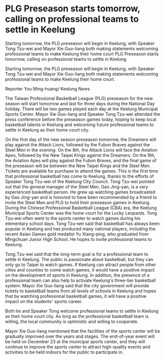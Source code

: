 #  PLG Preseason starts tomorrow, calling on professional teams to settle in Keelung

Starting tomorrow, the PLG preseason will begin in Keelung, with Speaker Tong Tzu-wei and Mayor Xie Guo-liang both making statements welcoming professional teams to make Keelung their home court 
  PLG Preseason starts tomorrow, calling on professional teams to settle in Keelung

Starting tomorrow, the PLG preseason will begin in Keelung, with Speaker Tong Tzu-wei and Mayor Xie Guo-liang both making statements welcoming professional teams to make Keelung their home court.

Reporter You Ming-huang/ Keelung News

The Taiwan Professional Basketball League (PLG) preseason for the new season will start tomorrow and last for three days during the National Day holiday. There will be two games played each day at the Keelung Municipal Sports Center. Mayor Xie Guo-liang and Speaker Tong Tzu-wei attended the press conference before the preseason games today, hoping to keep local basketball talents in Keelung and welcoming future professional teams to settle in Keelung as their home court city.

On the first day of the new season preseason tomorrow, the Dreamers will play against the Attack Lions, followed by the Fubon Braves against the Steel Men in the evening. On the 8th, the Attack Lions will face the Aviation Apes, followed by the New Taipei Kings against the Dreamers. On the 9th, the Aviation Apes will play against the Fubon Braves, and the final game of the preseason will be between the New Taipei Kings and the Steel Men. Tickets are available for purchase to attend the games. This is the first time that professional basketball has come to Keelung, thanks to the efforts of Speaker Tong Tzu-wei of the Keelung City Council. Tong Tzu-wei pointed out that the general manager of the Steel Men, Gao Jing-yan, is a very experienced basketball person. He grew up watching games broadcasted by Gao Jing-yan and is honored to have been recommended by a friend to invite the Steel Men and PLG to hold their preseason games in Keelung. During the Chinese Professional Basketball League (CBA) era, the Keelung Municipal Sports Center was the home court for the Lucky Leopards. Tong Tzu-wei often went to the sports center to watch games during his elementary school days. Tong Tzu-wei said that basketball has always been popular in Keelung and has produced many national players, including the recent Asian Games gold medalist Yu Xiang-ping, who graduated from Mingchuan Junior High School. He hopes to invite professional teams to Keelung.

Tong Tzu-wei said that the long-term goal is for a professional team to settle in Keelung. The public is passionate about basketball, but they can only go to Taipei to watch games. If Keelung can attract people from other cities and counties to come watch games, it would have a positive impact on the development of sports in Keelung. In addition, the presence of a professional team can also help to activate Keelung's three-tier basketball system. Mayor Xie Guo-liang said that the city government will provide tickets to basketball teams from all levels of schools in Keelung and hopes that by watching professional basketball games, it will have a positive impact on the students' sports career.

Both he and Speaker Tong welcome professional teams to settle in Keelung as their home court city. As long as the professional basketball team is willing, the local community is optimistic and willing to cooperate.

Mayor Xie Guo-liang mentioned that the facilities of the sports center will be gradually improved over the years and stages. The end-of-year event will be held on December 23 at the municipal sports center, and they will continue to improve the sports center to attract high-quality events and activities to be held indoors for the public to participate in.